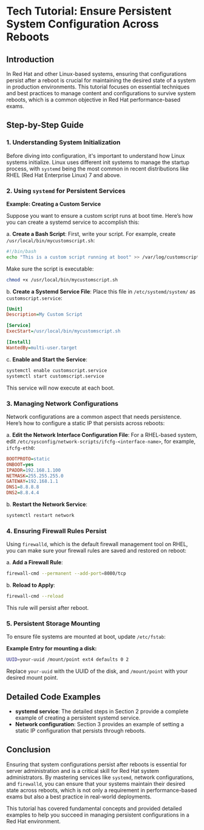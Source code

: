 # Tech Tutorial: Ensure Persistent System Configuration Across Reboots

## Introduction

In Red Hat and other Linux-based systems, ensuring that configurations persist after a reboot is crucial for maintaining the desired state of a system in production environments. This tutorial focuses on essential techniques and best practices to manage content and configurations to survive system reboots, which is a common objective in Red Hat performance-based exams.

## Step-by-Step Guide

### 1. Understanding System Initialization

Before diving into configuration, it's important to understand how Linux systems initialize. Linux uses different init systems to manage the startup process, with `systemd` being the most common in recent distributions like RHEL (Red Hat Enterprise Linux) 7 and above.

### 2. Using `systemd` for Persistent Services

**Example: Creating a Custom Service**

Suppose you want to ensure a custom script runs at boot time. Here’s how you can create a systemd service to accomplish this:

a. **Create a Bash Script**: First, write your script. For example, create `/usr/local/bin/mycustomscript.sh`:

```bash
#!/bin/bash
echo "This is a custom script running at boot" >> /var/log/customscript.log
```

Make sure the script is executable:

```bash
chmod +x /usr/local/bin/mycustomscript.sh
```

b. **Create a Systemd Service File**: Place this file in `/etc/systemd/system/` as `customscript.service`:

```ini
[Unit]
Description=My Custom Script

[Service]
ExecStart=/usr/local/bin/mycustomscript.sh

[Install]
WantedBy=multi-user.target
```

c. **Enable and Start the Service**:

```bash
systemctl enable customscript.service
systemctl start customscript.service
```

This service will now execute at each boot.

### 3. Managing Network Configurations

Network configurations are a common aspect that needs persistence. Here’s how to configure a static IP that persists across reboots:

a. **Edit the Network Interface Configuration File**: For a RHEL-based system, edit `/etc/sysconfig/network-scripts/ifcfg-<interface-name>`, for example, `ifcfg-eth0`:

```ini
BOOTPROTO=static
ONBOOT=yes
IPADDR=192.168.1.100
NETMASK=255.255.255.0
GATEWAY=192.168.1.1
DNS1=8.8.8.8
DNS2=8.8.4.4
```

b. **Restart the Network Service**:

```bash
systemctl restart network
```

### 4. Ensuring Firewall Rules Persist

Using `firewalld`, which is the default firewall management tool on RHEL, you can make sure your firewall rules are saved and restored on reboot:

a. **Add a Firewall Rule**:

```bash
firewall-cmd --permanent --add-port=8080/tcp
```

b. **Reload to Apply**:

```bash
firewall-cmd --reload
```

This rule will persist after reboot.

### 5. Persistent Storage Mounting

To ensure file systems are mounted at boot, update `/etc/fstab`:

**Example Entry for mounting a disk:**

```bash
UUID=your-uuid /mount/point ext4 defaults 0 2
```

Replace `your-uuid` with the UUID of the disk, and `/mount/point` with your desired mount point.

## Detailed Code Examples

- **systemd service**: The detailed steps in Section 2 provide a complete example of creating a persistent systemd service.
- **Network configuration**: Section 3 provides an example of setting a static IP configuration that persists through reboots.

## Conclusion

Ensuring that system configurations persist after reboots is essential for server administration and is a critical skill for Red Hat system administrators. By mastering services like `systemd`, network configurations, and `firewalld`, you can ensure that your systems maintain their desired state across reboots, which is not only a requirement in performance-based exams but also a best practice in real-world deployments.

This tutorial has covered fundamental concepts and provided detailed examples to help you succeed in managing persistent configurations in a Red Hat environment.